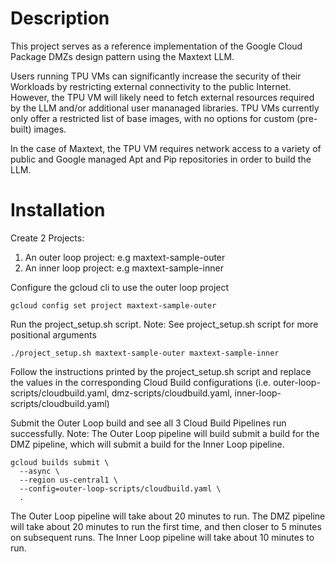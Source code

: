 # Description

This project serves as a reference implementation of the Google Cloud Package DMZs design pattern using the Maxtext LLM. 

Users running TPU VMs can significantly increase the security of their Workloads by restricting external connectivity to the public Internet. However, the TPU VM will likely need to fetch external resources required by the LLM and/or additional user mananaged libraries. TPU VMs currently only offer a restricted list of base images, with no options for custom (pre-built) images.

In the case of Maxtext, the TPU VM requires network access to a variety of public and Google managed Apt and Pip repositories in order to build the LLM. 

# Installation

Create 2 Projects:
1) An outer loop project: e.g maxtext-sample-outer
2) An inner loop project: e.g maxtext-sample-inner

Configure the gcloud cli to use the outer loop project
```
gcloud config set project maxtext-sample-outer
```

Run the project_setup.sh script.
Note: See project_setup.sh script for more positional arguments
```
./project_setup.sh maxtext-sample-outer maxtext-sample-inner
```

Follow the instructions printed by the project_setup.sh script and replace the values in the corresponding Cloud Build configurations (i.e. outer-loop-scripts/cloudbuild.yaml, dmz-scripts/cloudbuild.yaml, inner-loop-scripts/cloudbuild.yaml)

Submit the Outer Loop build and see all 3 Cloud Build Pipelines run successfully. 
Note: The Outer Loop pipeline will build submit a build for the DMZ pipeline, which will submit a build for the Inner Loop pipeline.

```
gcloud builds submit \
  --async \
  --region us-central1 \
  --config=outer-loop-scripts/cloudbuild.yaml \
  .
```

The Outer Loop pipeline will take about 20 minutes to run.
The DMZ pipeline will take about 20 minutes to run the first time, and then closer to 5 minutes on subsequent runs.
The Inner Loop pipeline will take about 10 minutes to run.
